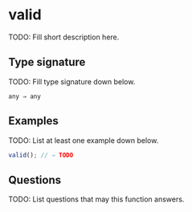 # valid

TODO: Fill short description here.

## Type signature

TODO: Fill type signature down below.

```
any ⇒ any
```

## Examples

TODO: List at least one example down below.

```javascript
valid(); // ⇒ TODO
```

## Questions

TODO: List questions that may this function answers.
